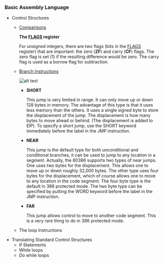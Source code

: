 ### Basic Assembly Language

- Control Structures
  - [Comparisons](cmp)

      **The [FLAGS](https://en.wikipedia.org/wiki/FLAGS_register#FLAGS) register**

      For unsigned integers, there are two flags (bits in the [FLAGS](https://en.wikipedia.org/wiki/FLAGS_register#FLAGS) register) that are important: the zero (**ZF**) and carry (**CF**) flags. The zero flag is set (1) if the resulting difference would be zero. The carry flag is used as a borrow flag for subtraction.

  - [Branch Instructions](jmp)

    ![alt text](https://i.imgur.com/Gn5OKMi.png?1 "Table from textbook")

    - **SHORT**

        This jump is very limited in range. It can only move up or down 128 bytes in memory. The advantage of this type is that it uses less memory than the others. It uses a single signed byte to store the displacement of the jump. The displacement is how many bytes to move ahead or behind. (The displacement is added to EIP). To specify a short jump, use the SHORT keyword immediately before the label in the JMP instruction.
    - **NEAR**

        This jump is the default type for both unconditional and conditional branches, it can be used to jump to any location in a segment.  Actually, the 80386 supports two types of near jumps. One uses two bytes for the displacement. This allows one to move up or down roughly 32,000 bytes. The other type uses four bytes for the displacement, which of course allows one to move to any location in the code segment. The four byte type is the default in 386 protected mode. The two byte type can be specified by putting the WORD keyword before the label in the JMP instruction.
    - **FAR**

        This jump allows control to move to another code segment. This is a very rare thing to do in 386 protected mode.

  - The loop Instructions
- Translating Standard Control Structures
  - If Statements
  - While loops
  - Do while loops

